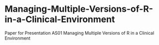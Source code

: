 # Managing-Multiple-Versions-of-R-in-a-Clinical-Environment
Paper for Presentation AS01 Managing Multiple Versions of R  in a Clinical Environment
